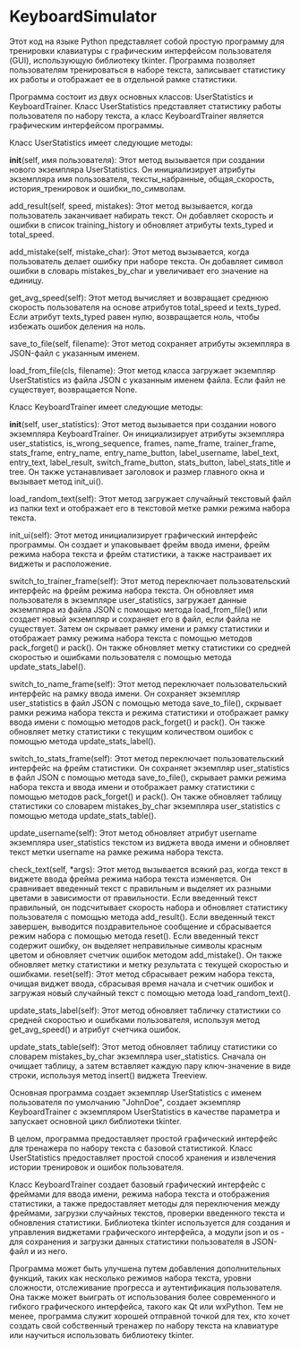 # KeyboardSimulator
Этот код на языке Python представляет собой простую программу для тренировки клавиатуры с графическим интерфейсом пользователя (GUI), использующую библиотеку tkinter. Программа позволяет пользователям тренироваться в наборе текста, записывает статистику их работы и отображает ее в отдельной рамке статистики.

Программа состоит из двух основных классов: UserStatistics и KeyboardTrainer. Класс UserStatistics представляет статистику работы пользователя по набору текста, а класс KeyboardTrainer является графическим интерфейсом программы.

Класс UserStatistics имеет следующие методы:

__init__(self, имя пользователя): Этот метод вызывается при создании нового экземпляра UserStatistics. Он инициализирует атрибуты экземпляра имя пользователя, тексты_набранные, общая_скорость, история_тренировок и ошибки_по_символам.

add_result(self, speed, mistakes): Этот метод вызывается, когда пользователь заканчивает набирать текст. Он добавляет скорость и ошибки в список training_history и обновляет атрибуты texts_typed и total_speed.

add_mistake(self, mistake_char): Этот метод вызывается, когда пользователь делает ошибку при наборе текста. Он добавляет символ ошибки в словарь mistakes_by_char и увеличивает его значение на единицу.

get_avg_speed(self): Этот метод вычисляет и возвращает среднюю скорость пользователя на основе атрибутов total_speed и texts_typed. Если атрибут texts_typed равен нулю, возвращается ноль, чтобы избежать ошибок деления на ноль.

save_to_file(self, filename): Этот метод сохраняет атрибуты экземпляра в JSON-файл с указанным именем.

load_from_file(cls, filename): Этот метод класса загружает экземпляр UserStatistics из файла JSON с указанным именем файла. Если файл не существует, возвращается None.

Класс KeyboardTrainer имеет следующие методы:

__init__(self, user_statistics): Этот метод вызывается при создании нового экземпляра KeyboardTrainer. Он инициализирует атрибуты экземпляра user_statistics, is_wrong_sequence, frames, name_frame, trainer_frame, stats_frame, entry_name, entry_name_button, label_username, label_text, entry_text, label_result, switch_frame_button, stats_button, label_stats_title и tree. Он также устанавливает заголовок и размер главного окна и вызывает метод init_ui().

load_random_text(self): Этот метод загружает случайный текстовый файл из папки text и отображает его в текстовой метке рамки режима набора текста.

init_ui(self): Этот метод инициализирует графический интерфейс программы. Он создает и упаковывает фрейм ввода имени, фрейм режима набора текста и фрейм статистики, а также настраивает их виджеты и расположение.

switch_to_trainer_frame(self): Этот метод переключает пользовательский интерфейс на фрейм режима набора текста. Он обновляет имя пользователя в экземпляре user_statistics, загружает данные экземпляра из файла JSON с помощью метода load_from_file() или создает новый экземпляр и сохраняет его в файл, если файла не существует. Затем он скрывает рамку имени и рамку статистики и отображает рамку режима набора текста с помощью методов pack_forget() и pack(). Он также обновляет метку статистики со средней скоростью и ошибками пользователя с помощью метода update_stats_label().

switch_to_name_frame(self): Этот метод переключает пользовательский интерфейс на рамку ввода имени. Он сохраняет экземпляр user_statistics в файл JSON с помощью метода save_to_file(), скрывает рамки режима набора текста и режима статистики и отображает рамку ввода имени с помощью методов pack_forget() и pack(). Он также обновляет метку статистики с текущим количеством ошибок с помощью метода update_stats_label().

switch_to_stats_frame(self): Этот метод переключает пользовательский интерфейс на фрейм статистики. Он сохраняет экземпляр user_statistics в файл JSON с помощью метода save_to_file(), скрывает рамки режима набора текста и ввода имени и отображает рамку статистики с помощью методов pack_forget() и pack(). Он также обновляет таблицу статистики со словарем mistakes_by_char экземпляра user_statistics с помощью метода update_stats_table().

update_username(self): Этот метод обновляет атрибут username экземпляра user_statistics текстом из виджета ввода имени и обновляет текст метки username на рамке режима набора текста.

check_text(self, *args): Этот метод вызывается всякий раз, когда текст в виджете ввода фрейма режима набора текста изменяется. Он сравнивает введенный текст с правильным и выделяет их разными цветами в зависимости от правильности. Если введенный текст правильный, он подсчитывает скорость набора и обновляет статистику пользователя с помощью метода add_result(). Если введенный текст завершен, выводится поздравительное сообщение и сбрасывается режим набора с помощью метода reset(). Если введенный текст содержит ошибку, он выделяет неправильные символы красным цветом и обновляет счетчик ошибок методом add_mistake(). Он также обновляет метку статистики и метку результата с текущей скоростью и ошибками.
reset(self): Этот метод сбрасывает режим набора текста, очищая виджет ввода, сбрасывая время начала и счетчик ошибок и загружая новый случайный текст с помощью метода load_random_text().

update_stats_label(self): Этот метод обновляет табличку статистики со средней скоростью и ошибками пользователя, используя метод get_avg_speed() и атрибут счетчика ошибок.

update_stats_table(self): Этот метод обновляет таблицу статистики со словарем mistakes_by_char экземпляра user_statistics. Сначала он очищает таблицу, а затем вставляет каждую пару ключ-значение в виде строки, используя метод insert() виджета Treeview.

Основная программа создает экземпляр UserStatistics с именем пользователя по умолчанию "JohnDoe", создает экземпляр KeyboardTrainer с экземпляром UserStatistics в качестве параметра и запускает основной цикл библиотеки tkinter.

В целом, программа предоставляет простой графический интерфейс для тренажера по набору текста с базовой статистикой. Класс UserStatistics предоставляет простой способ хранения и извлечения истории тренировок и ошибок пользователя.

Класс KeyboardTrainer создает базовый графический интерфейс с фреймами для ввода имени, режима набора текста и отображения статистики, а также предоставляет методы для переключения между фреймами, загрузки случайных текстов, проверки введенного текста и обновления статистики. Библиотека tkinter используется для создания и управления виджетами графического интерфейса, а модули json и os - для сохранения и загрузки данных статистики пользователя в JSON-файл и из него.

Программа может быть улучшена путем добавления дополнительных функций, таких как несколько режимов набора текста, уровни сложности, отслеживание прогресса и аутентификация пользователя. Она также может выиграть от использования более современного и гибкого графического интерфейса, такого как Qt или wxPython. Тем не менее, программа служит хорошей отправной точкой для тех, кто хочет создать свой собственный тренажер по набору текста на клавиатуре или научиться использовать библиотеку tkinter.